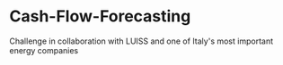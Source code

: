 # Cash-Flow-Forecasting
Challenge in collaboration with LUISS and one of Italy's most important energy companies
